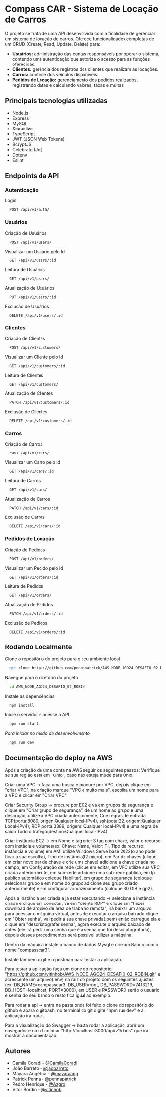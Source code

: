 
# Compass CAR - Sistema de Locação de Carros

O projeto se trata de uma API desenvolvida com a finalidade de gerenciar um sistema de locação de carros.
Oferece funcionalidades completas de um CRUD (Create, Read, Update, Delete) para:
- **Usuários:** administração das contas responsáveis por operar o sistema, contendo uma autenticação que autoriza o acesso para as funções oferecidas.
- **Clientes:** gerência dos registros dos clientes que realizam as locações.
- **Carros:** controle dos veículos disponíveis.
- **Pedidos de Locação:** gerenciamento dos pedidos realizados, registrando datas e calculando valores, taxas e multas.

## Principais tecnologias utilizadas
- Node.js
- Express
- MySQL
- Sequelize
- TypeScript
- JWT (JSON Web Tokens)
- BcryptJS
- Celebrate (Joi)
- Dotenv
- Eslint

## Endpoints da API

### Autenticação
Login
```http
  POST /api/v1/auth/
```

### Usuários
Criação de Usuários
```http
  POST /api/v1/users/
```
Visualizar um Usuário pelo Id
```http
  GET /api/v1/users/:id
```
Leitura de Usuários
```http
  GET /api/v1/users/
```
Atualização de Usuários
```http
  PUT /api/v1/users/:id
```
Exclusão de Usuários
```http
  DELETE /api/v1/users/:id
```

### Clientes
Criação de Clientes
```http
  POST /api/v1/customers/
```
Visualizar um Cliente pelo Id
```http
  GET /api/v1/customers/:id
```
Leitura de Clientes
```http
  GET /api/v1/customers/
```
Atualização de Clientes
```http
  PATCH /api/v1/customers/:id
```
Exclusão de Clientes
```http
  DELETE /api/v1/customers/:id
```

### Carros
Criação de Carros
```http
  POST /api/v1/cars/
```
Visualizar um Carro pelo Id
```http
  GET /api/v1/cars/:id
```
Leitura de Carros
```http
  GET /api/v1/cars/
```
Atualização de Carros
```http
  PATCH /api/v1/cars/:id
```
Exclusão de Carros
```http
  DELETE /api/v1/cars/:id
```

### Pedidos de Locação
Criação de Pedidos
```http
  POST /api/v1/orders/
```
Visualizar um Pedido pelo Id
```http
  GET /api/v1/orders/:id
```
Leitura de Pedidos
```http
  GET /api/v1/orders/
```
Atualização de Pedidos
```http
  PATCH /api/v1/orders/:id
```
Exclusão de Pedidos
```http
  DELETE /api/v1/orders/:id
```

## Rodando Localmente

Clone o repositório do projeto para o seu ambiente local
```bash
  git clone https://github.com/pennapatrick/AWS_NODE_AGO24_DESAFIO_02_ROBIN.git
```

Navegue para o diretório do projeto
```bash
  cd AWS_NODE_AGO24_DESAFIO_02_ROBIN
```

Instale as dependências
```bash
  npm install
```

Inicie o servidor e acesse a API
```bash
  npm run start
```

*Para iniciar no modo de desenvolvimento*
```bash
  npm run dev
```

## Documentação do deploy na AWS
Após a criação de uma conta na AWS seguir os seguintes passos:
 Verifique se sua região está em "Ohio", caso não esteja mude para Ohio.

 Criar uma VPC -> faça uma busca e procure por VPC, depois clique em "criar VPC", na criação marque "VPC e muito mais", escolha um nome para a VPC e clicar em "Criar VPC".

 Criar Security Group -> procure por EC2 e va em grupos de segurança e clique em "Criar grupo de segurança", de um nome ao grupo e uma descrição, utilize a VPC criada anteriormente, 
Crie regras de entrada TCP(porta:8080, origen:Qualquer local-IPv4), 
ssh(pota:22, origem:Qualquer Local-IPv4), RDP(porta:3389, origem: Qualquer local-IPv4) e uma regra de saída Todo o tráfego(destino:Qualquer local-IPv4)

 Criar instância EC2 -> em Nome e tag crie: 3 tag com chave, valor e recurso com instâcia e volumes(ex: Chave: Name, Valor: TI, Tipo de recurso: instância e volume) 
em AMI utilize Windows Serve base 2022(o ano pode ficar a sua escolha), Tipo de instância(t2.micro), em Par de chaves (clique em criar novo par de chave e crie uma chave) 
adicione a chave criada no campo, em Configuração de rede (clique em editar, em VPC utilize sua VPC criada anteriormente, em sub-rede adicione uma sub-rede publica, 
em Ip publico automático coleque Habilitar), em grupo de segurança (coloque selecionar grupo e em nome do grupo adicione seu grupo criado anteriormente) 
e em configurar armazenamento (coloque 30 GIB e gp2).

 Após a instância ser criada e ja estar executando -> selecione a instância criada e clique em conectar, vá em "cliente RDP" e clique em 
"Fazer download de arquivo de área de trabalho remota", irá baixar um arquivo para acessar o máquina virtual, antes de executar o arquivo baixado clique em "Obter senha", 
vai pedir a sua chave privada(.pem) então carregue ela e clique em "descriptografar senha", agora execute o arquivo baixado de antes
(ele irá pedir uma senha que é a senha que foi descriptografada), depois desses procedimentos será possível utilizar a máquina.

 Dentro da máquina instale o banco de dados Mysql e crie um Banco com o nome "compasscar3".

 Instale tambem o git e o postman para testar a aplicação.

 Para testar a aplicação faça um clone do repositório "https://github.com/vitinhob/AWS_NODE_AGO24_DESAFIO_02_ROBIN.git" e acrescente um arquivo(.env) na raiz do projeto com os seguintes ajustes (ex: DB_NAME=compasscar3, DB_USER=root, DB_PASSWORD=7413219, DB_HOST=localhost, PORT=3000), em USER e PASSWORD serão o usuário e senha do seu banco o resto fica igual ao exemplo.

 Para rodar a api -> entra na pasta onde foi feito o clone do repositório do github e abara o gitbash, no terminal do git digite "npm run dev" e a aplicação irá rodar.

 Para a visualização do Swagger -> basta rodar a aplicação, abrir um navegador e na url colocar "http://localhost:3000/api/v1/docs" que irá mostrar a documentação.

## Autores

- Camila Coradi - [@CamilaCoradi](https://github.com/CamilaCoradi)
- João Barreto - [@jaobarreto](https://github.com/jaobarreto)
- Mayara Angélica - [@mayaraang](https://github.com/mayaraang)
- Patrick Penna - [@pennapatrick](https://github.com/pennapatrick)
- Pedro Henrique - [@Azgro](https://github.com/Azgro)
- Vitor Bordin - [@vitinhob](https://github.com/vitinhob)
